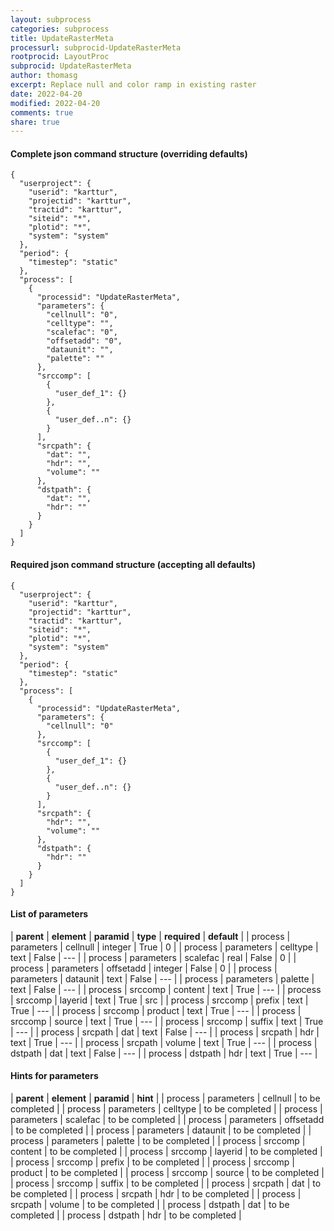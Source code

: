 ```yaml
---
layout: subprocess
categories: subprocess
title: UpdateRasterMeta
processurl: subprocid-UpdateRasterMeta
rootprocid: LayoutProc
subprocid: UpdateRasterMeta
author: thomasg
excerpt: Replace null and color ramp in existing raster
date: 2022-04-20
modified: 2022-04-20
comments: true
share: true
---
```


#### Complete json command structure (overriding defaults)
```
{
  "userproject": {
    "userid": "karttur",
    "projectid": "karttur",
    "tractid": "karttur",
    "siteid": "*",
    "plotid": "*",
    "system": "system"
  },
  "period": {
    "timestep": "static"
  },
  "process": [
    {
      "processid": "UpdateRasterMeta",
      "parameters": {
        "cellnull": "0",
        "celltype": "",
        "scalefac": "0",
        "offsetadd": "0",
        "dataunit": "",
        "palette": ""
      },
      "srccomp": [
        {
          "user_def_1": {}
        },
        {
          "user_def..n": {}
        }
      ],
      "srcpath": {
        "dat": "",
        "hdr": "",
        "volume": ""
      },
      "dstpath": {
        "dat": "",
        "hdr": ""
      }
    }
  ]
}
```
#### Required json command structure (accepting all defaults)
```
{
  "userproject": {
    "userid": "karttur",
    "projectid": "karttur",
    "tractid": "karttur",
    "siteid": "*",
    "plotid": "*",
    "system": "system"
  },
  "period": {
    "timestep": "static"
  },
  "process": [
    {
      "processid": "UpdateRasterMeta",
      "parameters": {
        "cellnull": "0"
      },
      "srccomp": [
        {
          "user_def_1": {}
        },
        {
          "user_def..n": {}
        }
      ],
      "srcpath": {
        "hdr": "",
        "volume": ""
      },
      "dstpath": {
        "hdr": ""
      }
    }
  ]
}
```
#### List of parameters

| **parent** | **element** | **paramid** | **type** | **required** | **default** |
| process | parameters | cellnull | integer | True | 0 |
| process | parameters | celltype | text | False | --- |
| process | parameters | scalefac | real | False | 0 |
| process | parameters | offsetadd | integer | False | 0 |
| process | parameters | dataunit | text | False | --- |
| process | parameters | palette | text | False | --- |
| process | srccomp | content | text | True | --- |
| process | srccomp | layerid | text | True | src |
| process | srccomp | prefix | text | True | --- |
| process | srccomp | product | text | True | --- |
| process | srccomp | source | text | True | --- |
| process | srccomp | suffix | text | True | --- |
| process | srcpath | dat | text | False | --- |
| process | srcpath | hdr | text | True | --- |
| process | srcpath | volume | text | True | --- |
| process | dstpath | dat | text | False | --- |
| process | dstpath | hdr | text | True | --- |

#### Hints for parameters

| **parent** | **element** | **paramid** | **hint** |
| process | parameters | cellnull | to be completed |
| process | parameters | celltype | to be completed |
| process | parameters | scalefac | to be completed |
| process | parameters | offsetadd | to be completed |
| process | parameters | dataunit | to be completed |
| process | parameters | palette | to be completed |
| process | srccomp | content | to be completed |
| process | srccomp | layerid | to be completed |
| process | srccomp | prefix | to be completed |
| process | srccomp | product | to be completed |
| process | srccomp | source | to be completed |
| process | srccomp | suffix | to be completed |
| process | srcpath | dat | to be completed |
| process | srcpath | hdr | to be completed |
| process | srcpath | volume | to be completed |
| process | dstpath | dat | to be completed |
| process | dstpath | hdr | to be completed |
